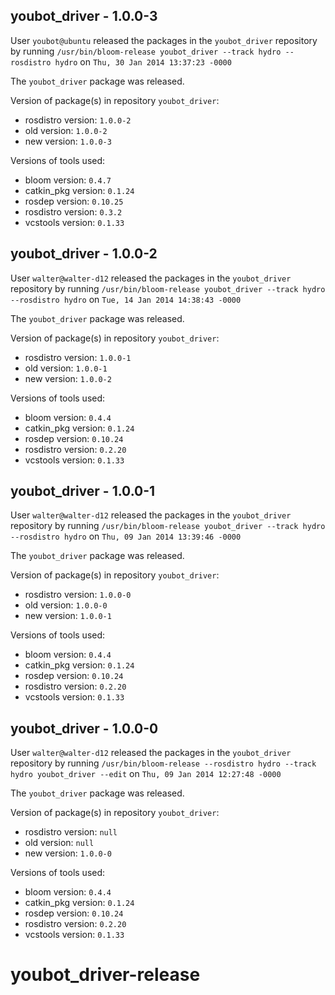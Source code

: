 ## youbot_driver - 1.0.0-3

User `youbot@ubuntu` released the packages in the `youbot_driver` repository by running `/usr/bin/bloom-release youbot_driver --track hydro --rosdistro hydro` on `Thu, 30 Jan 2014 13:37:23 -0000`

The `youbot_driver` package was released.

Version of package(s) in repository `youbot_driver`:
- rosdistro version: `1.0.0-2`
- old version: `1.0.0-2`
- new version: `1.0.0-3`

Versions of tools used:
- bloom version: `0.4.7`
- catkin_pkg version: `0.1.24`
- rosdep version: `0.10.25`
- rosdistro version: `0.3.2`
- vcstools version: `0.1.33`


## youbot_driver - 1.0.0-2

User `walter@walter-d12` released the packages in the `youbot_driver` repository by running `/usr/bin/bloom-release youbot_driver --track hydro --rosdistro hydro` on `Tue, 14 Jan 2014 14:38:43 -0000`

The `youbot_driver` package was released.

Version of package(s) in repository `youbot_driver`:
- rosdistro version: `1.0.0-1`
- old version: `1.0.0-1`
- new version: `1.0.0-2`

Versions of tools used:
- bloom version: `0.4.4`
- catkin_pkg version: `0.1.24`
- rosdep version: `0.10.24`
- rosdistro version: `0.2.20`
- vcstools version: `0.1.33`


## youbot_driver - 1.0.0-1

User `walter@walter-d12` released the packages in the `youbot_driver` repository by running `/usr/bin/bloom-release youbot_driver --track hydro --rosdistro hydro` on `Thu, 09 Jan 2014 13:39:46 -0000`

The `youbot_driver` package was released.

Version of package(s) in repository `youbot_driver`:
- rosdistro version: `1.0.0-0`
- old version: `1.0.0-0`
- new version: `1.0.0-1`

Versions of tools used:
- bloom version: `0.4.4`
- catkin_pkg version: `0.1.24`
- rosdep version: `0.10.24`
- rosdistro version: `0.2.20`
- vcstools version: `0.1.33`


## youbot_driver - 1.0.0-0

User `walter@walter-d12` released the packages in the `youbot_driver` repository by running `/usr/bin/bloom-release --rosdistro hydro --track hydro youbot_driver --edit` on `Thu, 09 Jan 2014 12:27:48 -0000`

The `youbot_driver` package was released.

Version of package(s) in repository `youbot_driver`:
- rosdistro version: `null`
- old version: `null`
- new version: `1.0.0-0`

Versions of tools used:
- bloom version: `0.4.4`
- catkin_pkg version: `0.1.24`
- rosdep version: `0.10.24`
- rosdistro version: `0.2.20`
- vcstools version: `0.1.33`


youbot_driver-release
=====================
